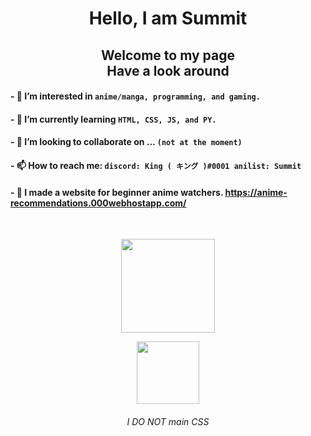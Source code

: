 <h1 align="center"> Hello, I am Summit </h1>

<h2 align="center"> Welcome to my page <br> Have a look around </h2>

#### - 👀 I’m interested in `anime/manga, programming, and gaming.`

#### - 🌱 I’m currently learning `HTML, CSS, JS, and PY.`

#### - 💞️ I’m looking to collaborate on ... `(not at the moment)`

#### - 📫 How to reach me: `discord: King ( キング )#0001 anilist: Summit`

#### - 🤳 I made a website for beginner anime watchers. <https://anime-recommendations.000webhostapp.com/>

<br>

<p align="center">
    <a href="https://github.com/anuraghazra/github-readme-stats"><img src="https://github-readme-stats.vercel.app/api?username=kingSummit&show_icons=true&include_all_commits=true&theme=omni&custom_title=%E4%BF%BA%E3%81%AEGitHub%20Stats&count_private=true&bg_color=ff87e5&title_color=994887&border_radius=40" height="150"/></a>
</p>

<p align="center">
    <a href="https://github.com/anuraghazra/github-readme-stats"><img src="https://github-readme-stats.vercel.app/api/top-langs/?username=kingSummit&layout=compact&theme=omni&bg_color=ff87e5&title_color=994887&border_radius=40" height="100"/></a>
</p>

<h6 align="center"> I DO NOT main CSS </h6>

<!---
kingSummit/kingSummit is a ✨ special ✨ repository because its `README.md` (this file) appears on your GitHub profile.
You can click the Preview link to take a look at your changes.
--->
